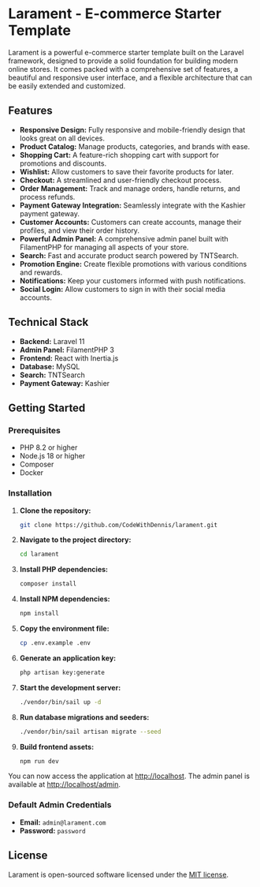 # Larament - E-commerce Starter Template

Larament is a powerful e-commerce starter template built on the Laravel framework, designed to provide a solid foundation for building modern online stores. It comes packed with a comprehensive set of features, a beautiful and responsive user interface, and a flexible architecture that can be easily extended and customized.

## Features

-   **Responsive Design:** Fully responsive and mobile-friendly design that looks great on all devices.
-   **Product Catalog:** Manage products, categories, and brands with ease.
-   **Shopping Cart:** A feature-rich shopping cart with support for promotions and discounts.
-   **Wishlist:** Allow customers to save their favorite products for later.
-   **Checkout:** A streamlined and user-friendly checkout process.
-   **Order Management:** Track and manage orders, handle returns, and process refunds.
-   **Payment Gateway Integration:** Seamlessly integrate with the Kashier payment gateway.
-   **Customer Accounts:** Customers can create accounts, manage their profiles, and view their order history.
-   **Powerful Admin Panel:** A comprehensive admin panel built with FilamentPHP for managing all aspects of your store.
-   **Search:** Fast and accurate product search powered by TNTSearch.
-   **Promotion Engine:** Create flexible promotions with various conditions and rewards.
-   **Notifications:** Keep your customers informed with push notifications.
-   **Social Login:** Allow customers to sign in with their social media accounts.

## Technical Stack

-   **Backend:** Laravel 11
-   **Admin Panel:** FilamentPHP 3
-   **Frontend:** React with Inertia.js
-   **Database:** MySQL
-   **Search:** TNTSearch
-   **Payment Gateway:** Kashier

## Getting Started

### Prerequisites

-   PHP 8.2 or higher
-   Node.js 18 or higher
-   Composer
-   Docker

### Installation

1.  **Clone the repository:**

    ```bash
    git clone https://github.com/CodeWithDennis/larament.git
    ```

2.  **Navigate to the project directory:**

    ```bash
    cd larament
    ```

3.  **Install PHP dependencies:**

    ```bash
    composer install
    ```

4.  **Install NPM dependencies:**

    ```bash
    npm install
    ```

5.  **Copy the environment file:**

    ```bash
    cp .env.example .env
    ```

6.  **Generate an application key:**

    ```bash
    php artisan key:generate
    ```

7.  **Start the development server:**

    ```bash
    ./vendor/bin/sail up -d
    ```

8.  **Run database migrations and seeders:**

    ```bash
    ./vendor/bin/sail artisan migrate --seed
    ```

9.  **Build frontend assets:**

    ```bash
    npm run dev
    ```

You can now access the application at [http://localhost](http://localhost). The admin panel is available at [http://localhost/admin](http://localhost/admin).

### Default Admin Credentials

-   **Email:** `admin@larament.com`
-   **Password:** `password`

## License

Larament is open-sourced software licensed under the [MIT license](https://opensource.org/licenses/MIT).
